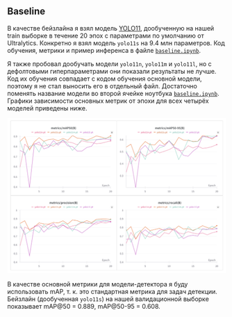 ## Baseline

В качестве бейзлайна я взял модель [YOLO11](https://docs.ultralytics.com/models/yolo11/), дообученную на нашей train выборке в течение 20 эпох с параметрами по умолчанию от Ultralytics. Конкретно я взял модель `yolo11s` на 9.4 млн параметров. Код обучения, метрики и пример инференса в файле [`baseline.ipynb`](baseline.ipynb).

Я также пробовал дообучать модели `yolo11n`, `yolo11m` и `yolo11l`, но с дефолтовыми гиперпараметрами они показали результаты не лучше. Код их обучения совпадает с кодом обучения основной модели, поэтому я не стал выносить его в отдельный файл. Достаточно поменять название модели во второй ячейке ноутбука [`baseline.ipynb`](baseline.ipynb). Графики зависимости основных метрик от эпохи для всех четырёх моделей приведены ниже.

![графики](graphs.png)

В качестве основной метрики для модели-детектора я буду использовать mAP, т. к. это стандартная метрика для задач детекции. Бейзлайн (дообученная `yolo11s`) на нашей валидационной выборке показывает mAP@50 = 0.889, mAP@50-95 = 0.608.

